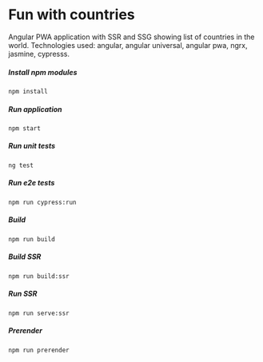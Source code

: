# Fun with countries
Angular PWA application with SSR and SSG showing list of countries in the world. 
Technologies used: angular, angular universal, angular pwa, ngrx, jasmine, cypresss.

##### Install npm modules

```shell
npm install
```

##### Run application

```shell
npm start
```

##### Run unit tests 

```shell
ng test
```

##### Run e2e tests 

```shell
npm run cypress:run 
```

##### Build

```shell
npm run build
```
##### Build SSR

```shell
npm run build:ssr
```

##### Run SSR

```shell
npm run serve:ssr
```

##### Prerender

```shell
npm run prerender
```
